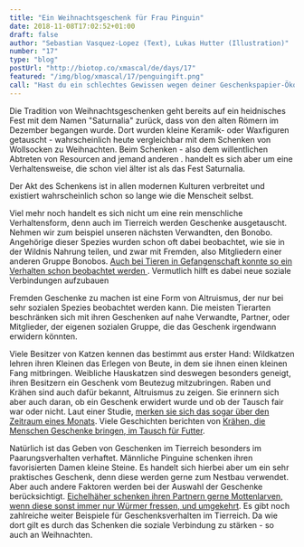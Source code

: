 ```yaml
---
title: "Ein Weihnachtsgeschenk für Frau Pinguin"
date: 2018-11-08T17:02:52+01:00
draft: false
author: "Sebastian Vasquez-Lopez (Text), Lukas Hutter (Illustration)"
number: "17"
type: "blog"
postUrl: "http://biotop.co/xmascal/de/days/17"
featured: "/img/blog/xmascal/17/penguingift.png"
call: "Hast du ein schlechtes Gewissen wegen deiner Geschenkspapier-Ökobilanz? Morgen zeigen wir eine kreative Lösung."
---
```

Die Tradition von Weihnachtsgeschenken geht bereits auf ein heidnisches Fest mit dem Namen "Saturnalia" zurück, dass von den alten Römern im Dezember begangen wurde. Dort wurden kleine Keramik- oder Waxfiguren getauscht - wahrscheinlich heute vergleichbar mit dem Schenken von Wollsocken zu Weihnachten. Beim Schenken - also dem willentlichen Abtreten von Resourcen and jemand anderen . handelt es sich aber um eine Verhaltensweise, die schon viel älter ist als das Fest Saturnalia.

Der Akt des Schenkens ist in allen modernen Kulturen verbreitet und existiert wahrscheinlich schon so lange wie die Menscheit selbst.

Viel mehr noch handelt es sich nicht um eine rein menschliche Verhaltensform, denn auch im Tierreich werden Geschenke ausgetauscht. Nehmen wir zum beispiel unseren nächsten Verwandten, den Bonobo. Angehörige dieser Spezies wurden schon oft dabei beobachtet, wie sie in der Wildnis Nahrung teilen, und zwar mit Fremden, also Mitgliedern einer anderen Gruppe Bonobos. [Auch bei Tieren in Gefangenschaft konnte so ein Verhalten schon beobachtet werden ](https://journals.plos.org/plosone/article?id=10.1371/journal.pone.0051922). Vermutlich hilft es dabei neue soziale Verbindungen aufzubauen

Fremden Geschenke zu machen ist eine Form von Altruismus, der nur bei sehr sozialen Spezies beobachtet werden kann. Die meisten Tierarten beschränken sich mit ihren Geschenken auf nahe Verwandte, Partner, oder Mitglieder, der eigenen sozialen Gruppe, die das Geschenk irgendwann erwidern könnten.


Viele Besitzer von Katzen kennen das bestimmt aus erster Hand: Wildkatzen lehren ihren Kleinen das Erlegen von Beute, in dem sie ihnen einen kleinen Fang mitbringen. Weibliche Hauskatzen sind deswegen besonders geneigt, ihren Besitzern ein Geschenk vom Beutezug mitzubringen. Raben und Krähen sind auch dafür bekannt, Altruismus zu zeigen. Sie erinnern sich aber auch daran, ob ein Geschenk erwidert wurde und ob der Tausch fair war oder nicht. Laut einer Studie, [merken sie sich das sogar über den Zeitraum eines Monats](https://www.sciencedirect.com/science/article/pii/S0003347217301161). Viele Geschichten berichten von [Krähen, die Menschen Geschenke bringen, im Tausch für Futter](https://www.bbc.co.uk/news/magazine-31604026).

Natürlich ist das Geben von Geschenken im Tierreich besonders im Paarungsverhalten verhaftet. Männliche Pinguine schenken ihren favorisierten Damen kleine Steine. Es handelt sich hierbei aber um ein sehr praktisches Geschenk, denn diese werden gerne zum Nestbau verwendet. Aber auch andere Faktoren werden bei der Auswahl der Geschenke berücksichtigt. [Eichelhäher schenken ihren Partnern gerne Mottenlarven, wenn diese sonst immer nur Würmer fressen, und umgekehrt](https://www.pnas.org/content/110/10/4123). Es gibt noch zahlreiche weiter Beispiele für Geschenksverhalten im Tierreich. Da wie dort gilt es durch das Schenken die soziale Verbindung zu stärken - so auch an Weihnachten.

<!--more-->
